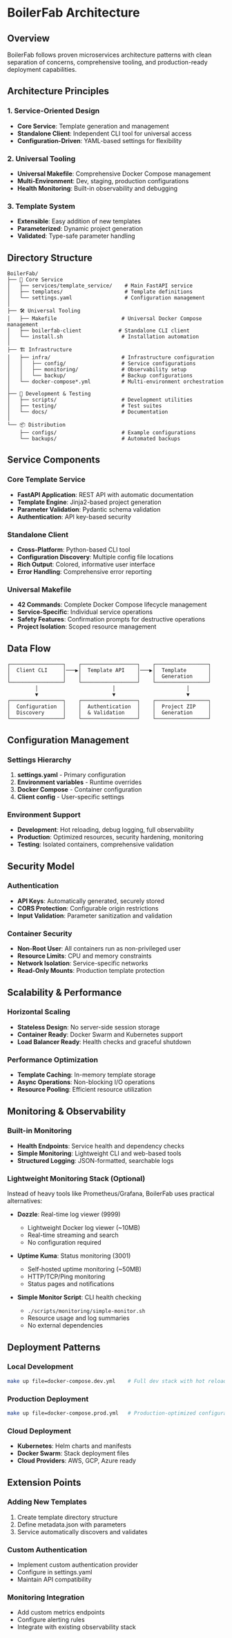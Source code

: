 # BoilerFab Architecture

## Overview

BoilerFab follows proven microservices architecture patterns with clean separation of concerns, comprehensive tooling, and production-ready deployment capabilities.

## Architecture Principles

### 1. **Service-Oriented Design**
- **Core Service**: Template generation and management
- **Standalone Client**: Independent CLI tool for universal access
- **Configuration-Driven**: YAML-based settings for flexibility

### 2. **Universal Tooling**
- **Universal Makefile**: Comprehensive Docker Compose management
- **Multi-Environment**: Dev, staging, production configurations
- **Health Monitoring**: Built-in observability and debugging

### 3. **Template System**
- **Extensible**: Easy addition of new templates
- **Parameterized**: Dynamic project generation
- **Validated**: Type-safe parameter handling

## Directory Structure

```
BoilerFab/
├── 🔧 Core Service
│   ├── services/template_service/    # Main FastAPI service
│   ├── templates/                    # Template definitions
│   └── settings.yaml                 # Configuration management
│
├── 🛠️ Universal Tooling
│   ├── Makefile                     # Universal Docker Compose management
│   ├── boilerfab-client            # Standalone CLI client
│   └── install.sh                   # Installation automation
│
├── 🏗️ Infrastructure
│   ├── infra/                       # Infrastructure configuration
│   │   ├── config/                  # Service configurations
│   │   ├── monitoring/              # Observability setup
│   │   └── backup/                  # Backup configurations
│   └── docker-compose*.yml          # Multi-environment orchestration
│
├── 🧪 Development & Testing
│   ├── scripts/                     # Development utilities
│   ├── testing/                     # Test suites
│   └── docs/                        # Documentation
│
└── 📦 Distribution
    ├── configs/                     # Example configurations
    └── backups/                     # Automated backups
```

## Service Components

### Core Template Service
- **FastAPI Application**: REST API with automatic documentation
- **Template Engine**: Jinja2-based project generation
- **Parameter Validation**: Pydantic schema validation
- **Authentication**: API key-based security

### Standalone Client
- **Cross-Platform**: Python-based CLI tool
- **Configuration Discovery**: Multiple config file locations
- **Rich Output**: Colored, informative user interface
- **Error Handling**: Comprehensive error reporting

### Universal Makefile
- **42 Commands**: Complete Docker Compose lifecycle management
- **Service-Specific**: Individual service operations
- **Safety Features**: Confirmation prompts for destructive operations
- **Project Isolation**: Scoped resource management

## Data Flow

```
┌─────────────────┐    ┌──────────────────┐    ┌─────────────────┐
│  Client CLI     │───▶│  Template API    │───▶│  Template       │
│                 │    │                  │    │  Generation     │
└─────────────────┘    └──────────────────┘    └─────────────────┘
         │                        │                       │
         ▼                        ▼                       ▼
┌─────────────────┐    ┌──────────────────┐    ┌─────────────────┐
│  Configuration  │    │  Authentication  │    │  Project ZIP    │
│  Discovery      │    │  & Validation    │    │  Generation     │
└─────────────────┘    └──────────────────┘    └─────────────────┘
```

## Configuration Management

### Settings Hierarchy
1. **settings.yaml** - Primary configuration
2. **Environment variables** - Runtime overrides
3. **Docker Compose** - Container configuration
4. **Client config** - User-specific settings

### Environment Support
- **Development**: Hot reloading, debug logging, full observability
- **Production**: Optimized resources, security hardening, monitoring
- **Testing**: Isolated containers, comprehensive validation

## Security Model

### Authentication
- **API Keys**: Automatically generated, securely stored
- **CORS Protection**: Configurable origin restrictions
- **Input Validation**: Parameter sanitization and validation

### Container Security
- **Non-Root User**: All containers run as non-privileged user
- **Resource Limits**: CPU and memory constraints
- **Network Isolation**: Service-specific networks
- **Read-Only Mounts**: Production template protection

## Scalability & Performance

### Horizontal Scaling
- **Stateless Design**: No server-side session storage
- **Container Ready**: Docker Swarm and Kubernetes support
- **Load Balancer Ready**: Health checks and graceful shutdown

### Performance Optimization
- **Template Caching**: In-memory template storage
- **Async Operations**: Non-blocking I/O operations
- **Resource Pooling**: Efficient resource utilization

## Monitoring & Observability

### Built-in Monitoring
- **Health Endpoints**: Service health and dependency checks
- **Simple Monitoring**: Lightweight CLI and web-based tools
- **Structured Logging**: JSON-formatted, searchable logs

### Lightweight Monitoring Stack (Optional)
Instead of heavy tools like Prometheus/Grafana, BoilerFab uses practical alternatives:

- **Dozzle**: Real-time log viewer (9999)
  - Lightweight Docker log viewer (~10MB)
  - Real-time streaming and search
  - No configuration required

- **Uptime Kuma**: Status monitoring (3001)  
  - Self-hosted uptime monitoring (~50MB)
  - HTTP/TCP/Ping monitoring
  - Status pages and notifications

- **Simple Monitor Script**: CLI health checking
  - `./scripts/monitoring/simple-monitor.sh`
  - Resource usage and log summaries
  - No external dependencies

## Deployment Patterns

### Local Development
```bash
make up file=docker-compose.dev.yml    # Full dev stack with hot reload
```

### Production Deployment
```bash
make up file=docker-compose.prod.yml   # Production-optimized configuration
```

### Cloud Deployment
- **Kubernetes**: Helm charts and manifests
- **Docker Swarm**: Stack deployment files
- **Cloud Providers**: AWS, GCP, Azure ready

## Extension Points

### Adding New Templates
1. Create template directory structure
2. Define metadata.json with parameters
3. Service automatically discovers and validates

### Custom Authentication
- Implement custom authentication provider
- Configure in settings.yaml
- Maintain API compatibility

### Monitoring Integration
- Add custom metrics endpoints
- Configure alerting rules
- Integrate with existing observability stack

